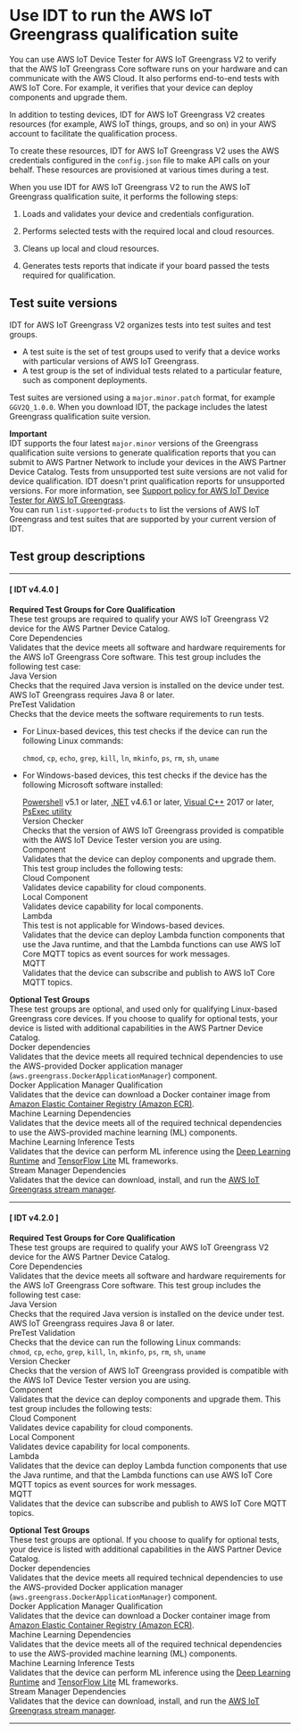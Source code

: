 # Use IDT to run the AWS IoT Greengrass qualification suite<a name="idt-greengrass-qualification"></a>

You can use AWS IoT Device Tester for AWS IoT Greengrass V2 to verify that the AWS IoT Greengrass Core software runs on your hardware and can communicate with the AWS Cloud\. It also performs end\-to\-end tests with AWS IoT Core\. For example, it verifies that your device can deploy components and upgrade them\. 

In addition to testing devices, IDT for AWS IoT Greengrass V2 creates resources \(for example, AWS IoT things, groups, and so on\) in your AWS account to facilitate the qualification process\.

<a name="idt-aws-credentials"></a>To create these resources, IDT for AWS IoT Greengrass V2 uses the AWS credentials configured in the `config.json` file to make API calls on your behalf\. These resources are provisioned at various times during a test\.

When you use IDT for AWS IoT Greengrass V2 to run the AWS IoT Greengrass qualification suite, it performs the following steps:

1. Loads and validates your device and credentials configuration\.

1. Performs selected tests with the required local and cloud resources\.

1. Cleans up local and cloud resources\.

1. Generates tests reports that indicate if your board passed the tests required for qualification\.

## Test suite versions<a name="idt-test-suite-versions"></a>

IDT for AWS IoT Greengrass V2 organizes tests into test suites and test groups\.<a name="idt-test-suites-groups"></a>
+ A test suite is the set of test groups used to verify that a device works with particular versions of AWS IoT Greengrass\.
+ A test group is the set of individual tests related to a particular feature, such as component deployments\.

Test suites are versioned using a `major.minor.patch` format, for example `GGV2Q_1.0.0`\. When you download IDT, the package includes the latest Greengrass qualification suite version\.

**Important**  
IDT supports the four latest `major.minor` versions of the Greengrass qualification suite versions to generate qualification reports that you can submit to AWS Partner Network to include your devices in the AWS Partner Device Catalog\. Tests from unsupported test suite versions are not valid for device qualification\. IDT doesn't print qualification reports for unsupported versions\. For more information, see [Support policy for AWS IoT Device Tester for AWS IoT Greengrass](idt-support-policy.md)\.  
You can run `list-supported-products` to list the versions of AWS IoT Greengrass and test suites that are supported by your current version of IDT\. 

## Test group descriptions<a name="dt-test-groups"></a>

------
#### [ IDT v4\.4\.0 ]

**Required Test Groups for Core Qualification**  
These test groups are required to qualify your AWS IoT Greengrass V2 device for the AWS Partner Device Catalog\.    
Core Dependencies  
Validates that the device meets all software and hardware requirements for the AWS IoT Greengrass Core software\. This test group includes the following test case:     
Java Version  
Checks that the required Java version is installed on the device under test\. AWS IoT Greengrass requires Java 8 or later\.  
PreTest Validation  
Checks that the device meets the software requirements to run tests\.   
+ For Linux\-based devices, this test checks if the device can run the following Linux commands: 

  `chmod`, `cp`, `echo`, `grep`, `kill`, `ln`, `mkinfo`, `ps`, `rm`, `sh`, `uname` 
+ For Windows\-based devices, this test checks if the device has the following Microsoft software installed:

  [Powershell](https://docs.microsoft.com/en-us/powershell/?view=powershell-7.1) v5\.1 or later, [\.NET](https://docs.microsoft.com/en-us/dotnet/fundamentals/powershell) v4\.6\.1 or later, [Visual C\+\+](https://docs.microsoft.com/en-us/cpp/windows/latest-supported-vc-redist?view=msvc-170) 2017 or later, [PsExec utility](https://docs.microsoft.com/en-us/sysinternals/downloads/psexec)  
Version Checker  
Checks that the version of AWS IoT Greengrass provided is compatible with the AWS IoT Device Tester version you are using\.  
Component  
Validates that the device can deploy components and upgrade them\. This test group includes the following tests:    
Cloud Component  
Validates device capability for cloud components\.  
Local Component  
Validates device capability for local components\.  
Lambda  
This test is not applicable for Windows\-based devices\.  
Validates that the device can deploy Lambda function components that use the Java runtime, and that the Lambda functions can use AWS IoT Core MQTT topics as event sources for work messages\.  
MQTT  
Validates that the device can subscribe and publish to AWS IoT Core MQTT topics\.

**Optional Test Groups**  
These test groups are optional, and used only for qualifying Linux\-based Greengrass core devices\. If you choose to qualify for optional tests, your device is listed with additional capabilities in the AWS Partner Device Catalog\.  
Docker dependencies  
<a name="description-docker"></a>Validates that the device meets all required technical dependencies to use the AWS\-provided Docker application manager \(`aws.greengrass.DockerApplicationManager`\) component\.  
Docker Application Manager Qualification  
<a name="description-docker-app-manager-qual"></a>Validates <a name="description-docker-app-manager-qual-phrase"></a>that the device can download a Docker container image from [Amazon Elastic Container Registry \(Amazon ECR\)](https://aws.amazon.com/ecr/)\.  
Machine Learning Dependencies  
<a name="description-ml"></a>Validates that the device meets all of the required technical dependencies to use the AWS\-provided machine learning \(ML\) components\.  
Machine Learning Inference Tests  
<a name="description-ml-inference"></a>Validates <a name="description-ml-inference-phrase"></a>that the device can perform ML inference using the [Deep Learning Runtime](https://github.com/neo-ai/neo-ai-dlr) and [TensorFlow Lite](https://www.tensorflow.org/lite/guide/python) ML frameworks\.  
Stream Manager Dependencies  
<a name="description-sm"></a>Validates that the device can download, install, and run the [AWS IoT Greengrass stream manager](manage-data-streams.md)\.

------
#### [ IDT v4\.2\.0 ]

**Required Test Groups for Core Qualification**  
These test groups are required to qualify your AWS IoT Greengrass V2 device for the AWS Partner Device Catalog\.    
Core Dependencies  
Validates that the device meets all software and hardware requirements for the AWS IoT Greengrass Core software\. This test group includes the following test case:     
Java Version  
Checks that the required Java version is installed on the device under test\. AWS IoT Greengrass requires Java 8 or later\.  
PreTest Validation  
Checks that the device can run the following Linux commands:   
`chmod`, `cp`, `echo`, `grep`, `kill`, `ln`, `mkinfo`, `ps`, `rm`, `sh`, `uname`   
Version Checker  
Checks that the version of AWS IoT Greengrass provided is compatible with the AWS IoT Device Tester version you are using\.  
Component  
Validates that the device can deploy components and upgrade them\. This test group includes the following tests:    
Cloud Component  
Validates device capability for cloud components\.  
Local Component  
Validates device capability for local components\.  
Lambda  
Validates that the device can deploy Lambda function components that use the Java runtime, and that the Lambda functions can use AWS IoT Core MQTT topics as event sources for work messages\.  
MQTT  
Validates that the device can subscribe and publish to AWS IoT Core MQTT topics\.

**Optional Test Groups**  
These test groups are optional\. If you choose to qualify for optional tests, your device is listed with additional capabilities in the AWS Partner Device Catalog\.    
Docker dependencies  
<a name="description-docker"></a>Validates that the device meets all required technical dependencies to use the AWS\-provided Docker application manager \(`aws.greengrass.DockerApplicationManager`\) component\.  
Docker Application Manager Qualification  
<a name="description-docker-app-manager-qual"></a>Validates <a name="description-docker-app-manager-qual-phrase"></a>that the device can download a Docker container image from [Amazon Elastic Container Registry \(Amazon ECR\)](https://aws.amazon.com/ecr/)\.  
Machine Learning Dependencies  
<a name="description-ml"></a>Validates that the device meets all of the required technical dependencies to use the AWS\-provided machine learning \(ML\) components\.  
Machine Learning Inference Tests  
<a name="description-ml-inference"></a>Validates <a name="description-ml-inference-phrase"></a>that the device can perform ML inference using the [Deep Learning Runtime](https://github.com/neo-ai/neo-ai-dlr) and [TensorFlow Lite](https://www.tensorflow.org/lite/guide/python) ML frameworks\.  
Stream Manager Dependencies  
<a name="description-sm"></a>Validates that the device can download, install, and run the [AWS IoT Greengrass stream manager](manage-data-streams.md)\.

------